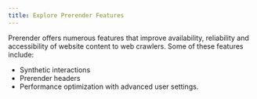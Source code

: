 ```yaml
---
title: Explore Prerender Features
---
```


Prerender offers numerous features that improve availability, reliability and accessibility of website content to web crawlers. Some of these features include:

- Synthetic interactions
- Prerender headers
- Performance optimization with advanced user settings.
